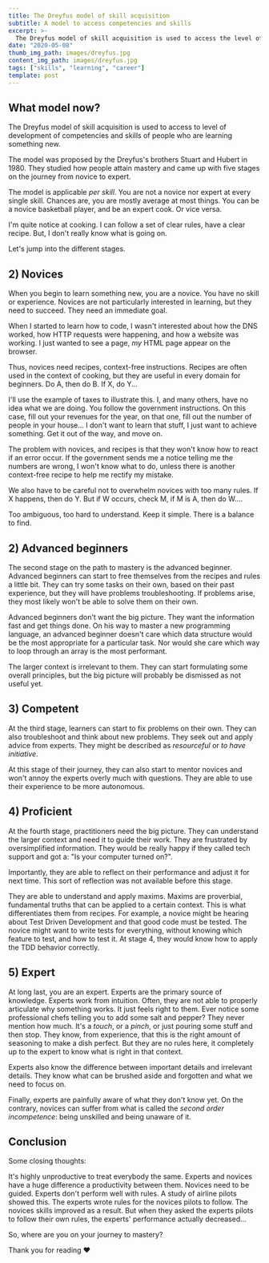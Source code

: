 ```yaml
---
title: The Dreyfus model of skill acquisition
subtitle: A model to access competencies and skills
excerpt: >-
  The Dreyfus model of skill acquisition is used to access the level of development of competencies and skills of people who are learning something new.
date: "2020-05-08"
thumb_img_path: images/dreyfus.jpg
content_img_path: images/dreyfus.jpg
tags: ["skills", "learning", "career"]
template: post
---
```


## What model now?

The Dreyfus model of skill acquisition is used to access to level of development of competencies and skills of people who are learning something new.

The model was proposed by the Dreyfus's brothers Stuart and Hubert in 1980. They studied how people attain mastery and came up with five stages on the journey from novice to expert.

The model is applicable _per skill_. You are not a novice nor expert at every single skill. Chances are, you are mostly average at most things. You can be a novice basketball player, and be an expert cook. Or vice versa.

I'm quite notice at cooking. I can follow a set of clear rules, have a clear recipe. But, I don't really know what is going on.

Let's jump into the different stages.

## 2) Novices

When you begin to learn something new, you are a novice. You have no skill or experience. Novices are not particularly interested in learning, but they need to succeed. They need an immediate goal.

When I started to learn how to code, I wasn't interested about how the DNS worked, how HTTP requests were happening, and how a website was working. I just wanted to see a page, _my_ HTML page appear on the browser.

Thus, novices need recipes, context-free instructions. Recipes are often used in the context of cooking, but they are useful in every domain for beginners. Do A, then do B. If X, do Y...

I'll use the example of taxes to illustrate this. I, and many others, have no idea what we are doing. You follow the government instructions. On this case, fill out your revenues for the year, on that one, fill out the number of people in your house... I don't want to learn that stuff, I just want to achieve something. Get it out of the way, and move on.

The problem with novices, and recipes is that they won't know how to react if an error occur. If the government sends me a notice telling me the numbers are wrong, I won't know what to do, unless there is another context-free recipe to help me rectify my mistake.

We also have to be careful not to overwhelm novices with too many rules. If X happens, then do Y. But if W occurs, check M, if M is A, then do W....

Too ambiguous, too hard to understand. Keep it simple. There is a balance to find.

## 2) Advanced beginners

The second stage on the path to mastery is the advanced beginner. Advanced beginners can start to free themselves from the recipes and rules a little bit. They can try some tasks on their own, based on their past experience, but they will have problems troubleshooting. If problems arise, they most likely won't be able to solve them on their own.

Advanced beginners don't want the big picture. They want the information fast and get things done. On his way to master a new programming language, an advanced beginner doesn't care which data structure would be the most appropriate for a particular task. Nor would she care which way to loop through an array is the most performant.

The larger context is irrelevant to them. They can start formulating some overall principles, but the big picture will probably be dismissed as not useful yet.

## 3) Competent

At the third stage, learners can start to fix problems on their own. They can also troubleshoot and think about new problems. They seek out and apply advice from experts. They might be described as _resourceful_ or _to have initiative_.

At this stage of their journey, they can also start to mentor novices and won't annoy the experts overly much with questions. They are able to use their experience to be more autonomous.

## 4) Proficient

At the fourth stage, practitioners need the big picture. They can understand the larger context and need it to guide their work. They are frustrated by oversimplified information. They would be really happy if they called tech support and got a: "Is your computer turned on?".

Importantly, they are able to reflect on their performance and adjust it for next time. This sort of reflection was not available before this stage.

They are able to understand and apply maxims. Maxims are proverbial, fundamental truths that can be applied to a certain context. This is what differentiates them from recipes. For example, a novice might be hearing about Test Driven Development and that good code must be tested. The novice might want to write tests for everything, without knowing which feature to test, and how to test it. At stage 4, they would know how to apply the TDD behavior correctly.

## 5) Expert

At long last, you are an expert. Experts are the primary source of knowledge. Experts work from intuition. Often, they are not able to properly articulate why something works. It just feels right to them. Ever notice some professional chefs telling you to add some salt and pepper? They never mention how much. It's a _touch_, or a _pinch_, or just pouring some stuff and then stop. They know, from experience, that this is the right amount of seasoning to make a dish perfect. But they are no rules here, it completely up to the expert to know what is right in that context.

Experts also know the difference between important details and irrelevant details. They know what can be brushed aside and forgotten and what we need to focus on.

Finally, experts are painfully aware of what they don't know yet. On the contrary, novices can suffer from what is called the _second order incompetence_: being unskilled and being unaware of it.

## Conclusion

Some closing thoughts:

It's highly unproductive to treat everybody the same. Experts and novices have a huge difference a productivity between them. Novices need to be guided. Experts don't perform well with rules. A study of airline pilots showed this. The experts wrote rules for the novices pilots to follow. The novices skills improved as a result. But when they asked the experts pilots to follow their own rules, the experts' performance actually decreased...

So, where are you on your journey to mastery?

Thank you for reading :heart:
